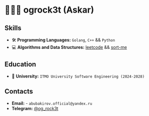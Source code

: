 # 🧑🏼‍💻 ogrock3t (Askar)

## Skills
- 🛠 **Programming Languages:** `Golang`, `C++` && `Python`
- 💻 **Algorithms and Data Structures:** [leetcode](https://leetcode.com/u/og_rock3t/) && [sort-me](https://sort-me.org/profile/5078)

## Education
- 🏨 **University:** `ITMO University Software Engineering (2024-2028)`

## Contacts
- **Email:** - `abubakirov.official@yandex.ru`
- **Telegram:** [@og_rock3t](https://t.me/og_rock3t)
<!--
**ogrock3t/ogrock3t** is a ✨ _special_ ✨ repository because its `README.md` (this file) appears on your GitHub profile.

Here are some ideas to get you started:

- 🔭 I’m currently working on ...
- 🌱 I’m currently learning ...
- 👯 I’m looking to collaborate on ...
- 🤔 I’m looking for help with ...
- 💬 Ask me about ...
- 📫 How to reach me: ...
- 😄 Pronouns: ...
- ⚡ Fun fact: ...
-->
